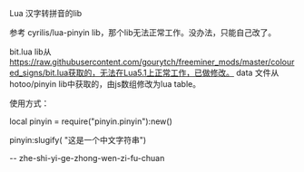 Lua 汉字转拼音的lib

参考 cyrilis/lua-pinyin lib，那个lib无法正常工作。没办法，只能自己改了。

bit.lua lib从 https://raw.githubusercontent.com/gourytch/freeminer_mods/master/coloured_signs/bit.lua获取的，无法在Lua5.1上正常工作，已做修改。
data 文件从hotoo/pinyin lib中获取的，由js数组修改为lua table。

使用方式：

  local pinyin = require("pinyin.pinyin"):new()
  
  pinyin:slugify( "这是一个中文字符串")
  
  -- zhe-shi-yi-ge-zhong-wen-zi-fu-chuan
